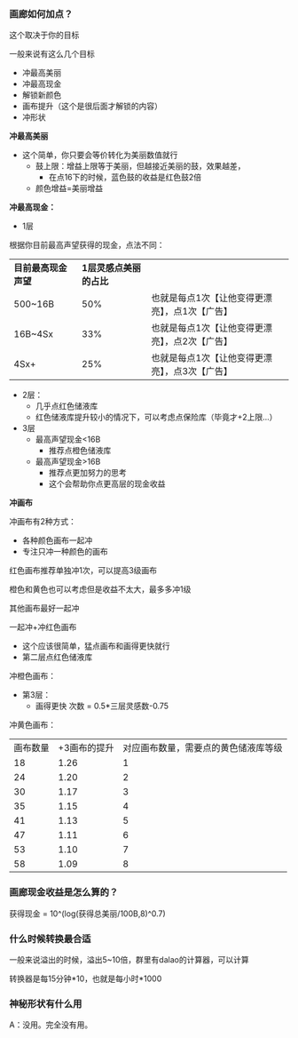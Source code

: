 
### 画廊如何加点？

这个取决于你的目标

一般来说有这么几个目标

*   冲最高美丽
*   冲最高现金
*   解锁新颜色
*   画布提升（这个是很后面才解锁的内容）
*   冲形状

**冲最高美丽**

*   这个简单，你只要会等价转化为美丽数值就行
    *   鼓上限：增益上限等于美丽，但越接近美丽的鼓，效果越差，
        *   在点16下的时候，蓝色鼓的收益是红色鼓2倍
    *   颜色增益=美丽增益

**冲最高现金：**

*   1层

根据你目前最高声望获得的现金，点法不同：

|                      |                         |                                                |
| -------------------- | ----------------------- | ---------------------------------------------- |
| **目前最高现金声望** | **1层灵感点美丽的占比** |                                                |
| 500~16B              | 50%                     | 也就是每点1次【让他变得更漂亮】，点1次【广告】 |
| 16B~4Sx              | 33%                     | 也就是每点1次【让他变得更漂亮】，点2次【广告】 |
| 4Sx+                 | 25%                     | 也就是每点1次【让他变得更漂亮】，点3次【广告】 |

*   2层：
    *   几乎点红色储液库
    *   红色储液库提升较小的情况下，可以考虑点保险库（毕竟才+2上限...）
*   3层
    *   最高声望现金<16B
        *   推荐点橙色储液库
    *   最高声望现金>16B
        *   推荐点更加努力的思考
        *   这个会帮助你点更高层的现金收益

**冲画布**

冲画布有2种方式：

*   各种颜色画布一起冲
*   专注只冲一种颜色的画布

红色画布推荐单独冲1次，可以提高3级画布

橙色和黄色也可以考虑但是收益不太大，最多多冲1级

其他画布最好一起冲

一起冲+冲红色画布

*   这个应该很简单，猛点画布和画得更快就行
*   第二层点红色储液库

冲橙色画布：

*   第3层：
    *   画得更快 次数 = 0.5\*三层灵感数-0.75

冲黄色画布：

|          |              |                                      |
| -------- | ------------ | ------------------------------------ |
| 画布数量 | +3画布的提升 | 对应画布数量，需要点的黄色储液库等级 |
| 18       | 1.26         | 1                                    |
| 24       | 1.20         | 2                                    |
| 30       | 1.17         | 3                                    |
| 35       | 1.15         | 4                                    |
| 41       | 1.13         | 5                                    |
| 47       | 1.11         | 6                                    |
| 53       | 1.10         | 7                                    |
| 58       | 1.09         | 8                                    |

### 画廊现金收益是怎么算的？

获得现金 = 10^(log(获得总美丽/100B,8)^0.7)

### 什么时候转换最合适

一般来说溢出的时候，溢出5~10倍，群里有dalao的计算器，可以计算

转换器是每15分钟\*10，也就是每小时\*1000

### 神秘形状有什么用

A：没用。完全没有用。
